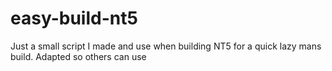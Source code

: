 # easy-build-nt5
Just a small script I made and use when building NT5 for a quick lazy mans build. Adapted so others can use
